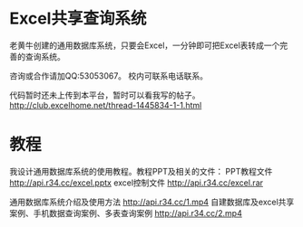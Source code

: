 # Excel共享查询系统
老黄牛创建的通用数据库系统，只要会Excel，一分钟即可把Excel表转成一个完善的查询系统。

咨询或合作请加QQ:53053067。 校内可联系电话联系。

代码暂时还未上传到本平台，暂时可以看我写的帖子。
http://club.excelhome.net/thread-1445834-1-1.html

# 教程
我设计通用数据库系统的使用教程。教程PPT及相关的文件：
PPT教程文件
http://api.r34.cc/excel.pptx
excel控制文件
http://api.r34.cc/excel.rar

通用数据库系统介绍及使用方法
http://api.r34.cc/1.mp4
自建数据库及excel共享案例、手机数据查询案例、多表查询案例
http://api.r34.cc/2.mp4
